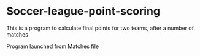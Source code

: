 # Soccer-league-point-scoring
This is a program to calculate final points for two teams, after a number of matches

Program launched from Matches file
